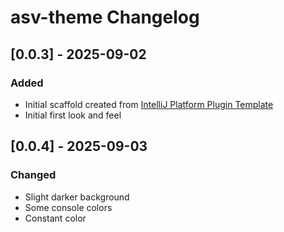 <!-- Keep a Changelog guide -> https://keepachangelog.com -->

# asv-theme Changelog

## [0.0.3] - 2025-09-02
### Added
- Initial scaffold created from [IntelliJ Platform Plugin Template](https://github.com/JetBrains/intellij-platform-plugin-template)
- Initial first look and feel

## [0.0.4] - 2025-09-03

### Changed

- Slight darker background
- Some console colors
- Constant color